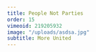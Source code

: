 ```yaml
---
title: People Not Parties
order: 15
vimeoid: 219205932
image: "/uploads/asdsa.jpg"
subtitle: More United
---
```


